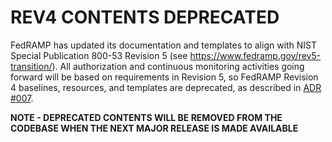 # REV4 CONTENTS DEPRECATED

FedRAMP has updated its documentation and templates to align with NIST Special Publication 800-53 Revision 5 (see https://www.fedramp.gov/rev5-transition/). All authorization and continuous monitoring activities going forward will be based on requirements in Revision 5, so FedRAMP Revision 4 baselines, resources, and templates are deprecated, as described in [ADR #007](/documents/adr/007-signal-unsupportent-content-in-github.md).

**NOTE - DEPRECATED CONTENTS WILL BE REMOVED FROM THE CODEBASE WHEN THE NEXT MAJOR RELEASE IS MADE AVAILABLE**